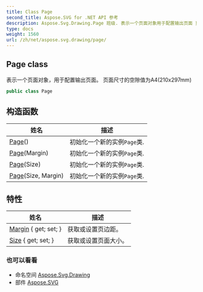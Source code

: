 ```yaml
---
title: Class Page
second_title: Aspose.SVG for .NET API 参考
description: Aspose.Svg.Drawing.Page 班级. 表示一个页面对象用于配置输出页面 页面尺寸的空隙值为A4210x297mm
type: docs
weight: 1560
url: /zh/net/aspose.svg.drawing/page/
---
```

## Page class

表示一个页面对象，用于配置输出页面。 页面尺寸的空隙值为A4(210x297mm)

```csharp
public class Page
```

## 构造函数

| 姓名 | 描述 |
| --- | --- |
| [Page](page/#constructor)() | 初始化一个新的实例`Page`类. |
| [Page](page/#constructor_1)(Margin) | 初始化一个新的实例`Page`类. |
| [Page](page/#constructor_2)(Size) | 初始化一个新的实例`Page`类. |
| [Page](page/#constructor_3)(Size, Margin) | 初始化一个新的实例`Page`类. |

## 特性

| 姓名 | 描述 |
| --- | --- |
| [Margin](../../aspose.svg.drawing/page/margin/) { get; set; } | 获取或设置页边距。 |
| [Size](../../aspose.svg.drawing/page/size/) { get; set; } | 获取或设置页面大小。 |

### 也可以看看

* 命名空间 [Aspose.Svg.Drawing](../../aspose.svg.drawing/)
* 部件 [Aspose.SVG](../../)


